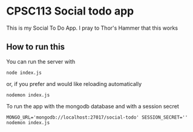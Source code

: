 # CPSC113 Social todo app

This is my Social To Do App. I pray to Thor's Hammer that this works

## How to run this

You can run the server with

    node index.js
    
or, if you prefer and would like reloading automatically

    nodemon index.js 
    
To run the app with the mongodb database and with a session secret

    MONGO_URL='mongodb://localhost:27017/social-todo' SESSION_SECRET='' nodemon index.js

